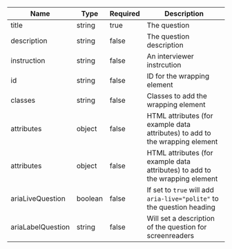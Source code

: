 | Name              | Type    | Required | Description                                                                  |
| ----------------- | ------- | -------- | ---------------------------------------------------------------------------- |
| title             | string  | true     | The question                                                                 |
| description       | string  | false    | The question description                                                     |
| instruction       | string  | false    | An interviewer instrcution                                                   |
| id                | string  | false    | ID for the wrapping element                                                  |
| classes           | string  | false    | Classes to add the wrapping element                                          |
| attributes        | object  | false    | HTML attributes (for example data attributes) to add to the wrapping element |
| attributes        | object  | false    | HTML attributes (for example data attributes) to add to the wrapping element |
| ariaLiveQuestion  | boolean | false    | If set to `true` will add `aria-live="polite"` to the question heading       |
| ariaLabelQuestion | string  | false    | Will set a description of the question for screenreaders                     |
